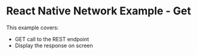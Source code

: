 # React Native Network Example - Get

This example covers: 
 - GET call to the REST endpoint 
 - Display the response on screen
